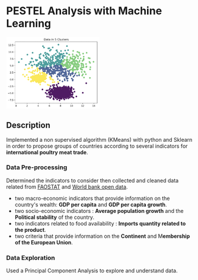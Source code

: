 # PESTEL Analysis with Machine Learning

<img alt="MySQL" width="50%" src="./data/kmeans.png" style="padding-right:10px;" />


                                                                                                                                          
## Description

Implemented a non supervised algorithm (KMeans) with python and Sklearn in order to propose groups of countries according to several indicators for **international poultry meat trade**.

### Data Pre-processing

Determined the indicators to consider then collected and cleaned data related from [FAOSTAT](https://www.fao.org/faostat/en/) and [World bank open data](https://donnees.banquemondiale.org/).
- two macro-economic indicators that provide information on the country's wealth: **GDP per capita** and **GDP per capita growth**.
- two socio-economic indicators : **Average population growth** and the **Political stability** of the country.
- two indicators related to food availability : **Imports quantity related to the product**.
- two criteria that provide information on the **Continent** and M**embership of the European Union**.

### Data Exploration

Used a Principal Component Analysis to explore and understand data.

